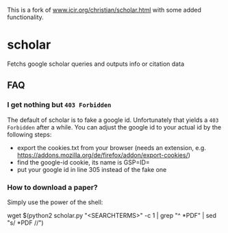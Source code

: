 This is a fork of www.icir.org/christian/scholar.html with some added functionality.

# scholar

Fetchs google scholar queries and outputs info or citation data

## FAQ
### I get nothing but ```403 Forbidden```

The default of scholar is to fake a google id. Unfortunately that yields a ```403 Forbidden``` after a while. You can adjust the google id to your actual id by the following steps:

 * export the cookies.txt from your browser (needs an extension, e.g. https://addons.mozilla.org/de/firefox/addon/export-cookies/)
 * find the google-id cookie, its name is GSP=ID=
 * put your google id in line 305 instead of the fake one

### How to download a paper?

Simply use the power of the shell:

wget $(python2 scholar.py "\<SEARCHTERMS\>" -c 1 | grep "^ *PDF" | sed "s/ *PDF //")
